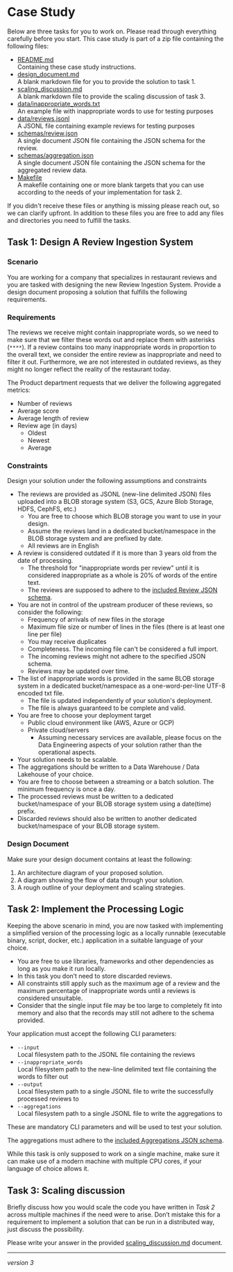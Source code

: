 # Case Study

Below are three tasks for you to work on. Please read through everything carefully before you start.
This case study is part of a zip file containing the following files: 

* [README.md](README.md)<br>
  Containing these case study instructions.
* [design_document.md](design_document.md)<br>
  A blank markdown file for you to provide the solution to task 1.
* [scaling_discussion.md](scaling_discussion.md)<br>
  A blank markdown file to provide the scaling discussion of task 3.
* [data/inappropriate_words.txt](data/inappropriate_words.txt)<br>
  An example file with inappropriate words to use for testing purposes
* [data/reviews.jsonl](data/reviews.jsonl)<br>
  A JSONL file containing example reviews for testing purposes
* [schemas/review.json](schemas/review.json)<br>
  A single document JSON file containing the JSON schema for the review.
* [schemas/aggregation.json](schemas/aggregation.json)<br>
  A single document JSON file containing the JSON schema for the aggregated review data.
* [Makefile](Makefile)<br>
  A makefile containing one or more blank targets that you can use according to the needs of your implementation for task 2.

If you didn't receive these files or anything is missing please reach out, so we can clarify upfront.
In addition to these files you are free to add any files and directories you need to fulfill the tasks.

## Task 1: Design A Review Ingestion System

### Scenario

You are working for a company that specializes in restaurant reviews and you are tasked with designing the new Review Ingestion System. Provide a design document proposing a solution that fulfills the following requirements.

### Requirements

The reviews we receive might contain inappropriate words, so we need to make sure that we filter these words out and replace them with asterisks (`****`). If a review contains too many inappropriate words in proportion to the overall text, we consider the entire review as inappropriate and need to filter it out. Furthermore, we are not interested in outdated reviews, as they might no longer reflect the reality of the restaurant today.

The Product department requests that we deliver the following aggregated metrics:

* Number of reviews
* Average score
* Average length of review
* Review age (in days)
  * Oldest
  * Newest
  * Average

### Constraints

Design your solution under the following assumptions and constraints

* The reviews are provided as JSONL (new-line delimited JSON) files uploaded into a BLOB storage system (S3, GCS, Azure Blob Storage, HDFS, CephFS, etc.)
  * You are free to choose which BLOB storage you want to use in your design.
  * Assume the reviews land in a dedicated bucket/namespace in the BLOB storage system and are prefixed by date.
  * All reviews are in English
* A review is considered outdated if it is more than 3 years old from the date of processing.
  * The threshold for "inappropriate words per review" until it is considered inappropriate as a whole is 20% of words of the entire text.
  * The reviews are supposed to adhere to the [included Review JSON schema](schemas/review.json).
* You are not in control of the upstream producer of these reviews, so consider the following:
  * Frequency of arrivals of new files in the storage
  * Maximum file size or number of lines in the files (there is at least one line per file)
  * You may receive duplicates
  * Completeness. The incoming file can't be considered a full import.
  * The incoming reviews might not adhere to the specified JSON schema.
  * Reviews may be updated over time.
* The list of inappropriate words is provided in the same BLOB storage system in a dedicated bucket/namespace as a one-word-per-line UTF-8 encoded txt file.
  * The file is updated independently of your solution's deployment.
  * The file is always guaranteed to be complete and valid.
* You are free to choose your deployment target
  * Public cloud environment like (AWS, Azure or GCP)
  * Private cloud/servers
    * Assuming necessary services are available, please focus on the Data Engineering aspects of your solution rather than the operational aspects.
* Your solution needs to be scalable.
* The aggregations should be written to a Data Warehouse / Data Lakehouse of your choice.
* You are free to choose between a streaming or a batch solution. The minimum frequency is once a day.
* The processed reviews must be written to a dedicated bucket/namespace of your BLOB storage system using a date(time) prefix.
* Discarded reviews should also be written to another dedicated bucket/namespace of your BLOB storage system.

### Design Document

Make sure your design document contains at least the following:

1. An architecture diagram of your proposed solution.
2. A diagram showing the flow of data through your solution.
3. A rough outline of your deployment and scaling strategies.

## Task 2: Implement the Processing Logic

Keeping the above scenario in mind, you are now tasked with implementing a simplified version of the processing logic as a locally runnable (executable binary, script, docker, etc.) application in a suitable language of your choice. 

- You are free to use libraries, frameworks and other dependencies as long as you make it run locally.
- In this task you don’t need to store discarded reviews.
- All constraints still apply such as the maximum age of a review and the maximum percentage of inappropriate words until a reviews is considered unsuitable.
- Consider that the single input file may be too large to completely fit into memory and also that the records may still not adhere to the schema provided.

Your application must accept the following CLI parameters:

* `--input`<br>
    Local filesystem path to the JSONL file containing the reviews
* `--inappropriate_words`<br>
    Local filesystem path to the new-line delimited text file containing the words to filter out
* `--output`<br>
    Local filesystem path to a single JSONL file to write the successfully processed reviews to
* `--aggregations`<br>
    Local filesystem path to a single JSONL file to write the aggregations to

These are mandatory CLI parameters and will be used to test your solution.

The aggregations must adhere to the [included Aggregations JSON schema](schemas/aggregation.json).

While this task is only supposed to work on a single machine, make sure it can make use of a modern machine with multiple CPU cores, if your language of choice allows it.

## Task 3: Scaling discussion

Briefly discuss how you would scale the code you have written in *Task 2* across multiple machines if the need were to arise. Don’t mistake this for a requirement to implement a solution that can be run in a distributed way, just discuss the possibility. 

Please write your answer in the provided [scaling_discussion.md](scaling_discussion.md) document.

---
*version 3*